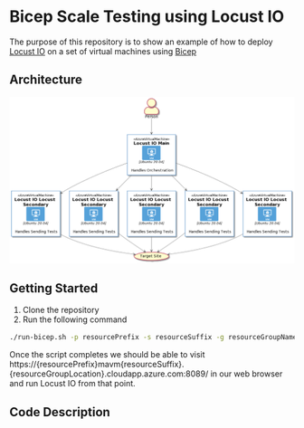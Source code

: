 # Bicep Scale Testing using Locust IO

The purpose of this repository is to show an example of how to deploy [Locust IO](https://locust.io/) on a set of virtual machines using [Bicep](https://docs.microsoft.com/en-us/azure/azure-resource-manager/templates/bicep-overview)

## Architecture

![Diagram](./images/diagram.png)

## Getting Started

1. Clone the repository
1. Run the following command

``` bash
./run-bicep.sh -p resourcePrefix -s resourceSuffix -g resourceGroupName -l resourceGroupLocation
```

Once the script completes we should be able to visit https://{resourcePrefix}mavm{resourceSuffix}.{resourceGroupLocation}.cloudapp.azure.com:8089/ in our web browser and run Locust IO from that point.

## Code Description

